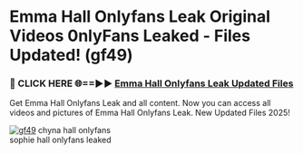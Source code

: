 # Emma Hall Onlyfans Leak Original Videos 0nlyFans Leaked - Files Updated! (gf49)

<h3>🔴 CLICK HERE 🌐==►► <a href="https://best4dudes.click/HH4t6V" rel="nofollow">Emma Hall Onlyfans Leak Updated Files</a></h3>

Get Emma Hall Onlyfans Leak and all content. Now you can access all videos and pictures of Emma Hall Onlyfans Leak. New Updated Files 2025!

[![gf49](https://github.com/user-attachments/assets/8c521d6e-e6e3-4a75-9320-d58ab9d79d5b)](https://best4dudes.click/HH4t6V)
chyna hall onlyfans<br>
sophie hall onlyfans leaked